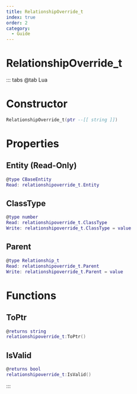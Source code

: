 ```yaml
---
title: RelationshipOverride_t
index: true
order: 2
category:
  - Guide
---
```


# RelationshipOverride_t

::: tabs
@tab Lua
# Constructor
```lua
RelationshipOverride_t(ptr --[[ string ]])
```
# Properties
## Entity (Read-Only)
```lua
@type CBaseEntity
Read: relationshipoverride_t.Entity
```
## ClassType 
```lua
@type number
Read: relationshipoverride_t.ClassType
Write: relationshipoverride_t.ClassType = value
```
## Parent 
```lua
@type Relationship_t
Read: relationshipoverride_t.Parent
Write: relationshipoverride_t.Parent = value
```
# Functions
## ToPtr
```lua
@returns string
relationshipoverride_t:ToPtr()
```
## IsValid
```lua
@returns bool
relationshipoverride_t:IsValid()
```

:::